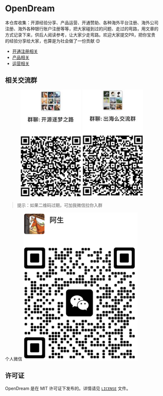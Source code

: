 # OpenDream

本仓库收集：开源经验分享、产品运营、开通赞助、各种海外平台注册、海外公司注册、海外各种银行账户注册等等，把大家碰到过的问题、走过的弯路，用文章的方式记录下来，供后人阅读参考，让大家少走弯路。欢迎大家提交PR，把你宝贵的经验分享给大家，也算是为社会做了一份贡献 😊

- [开通注册相关](Docs/开通注册相关/index.md)
- [产品相关](Docs/产品相关/index.md)
- [运营相关](Docs/运营相关/index.md)


## 相关交流群

<p align="center">
  <img src="assets/1.jpg" alt="alt text" width="200" />
  <img src="assets/2.jpg" alt="alt text" width="200" />
</p>

> 提示：如果二维码过期，可加我微信拉你入群

个人微信
![alt text](assets/image-1.png)

## 许可证

OpenDream 是在 MIT 许可证下发布的。详情请见 [`LICENSE`](./LICENSE) 文件。
